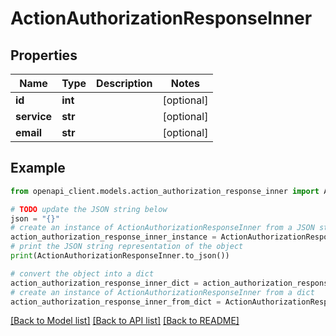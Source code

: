 # ActionAuthorizationResponseInner


## Properties

Name | Type | Description | Notes
------------ | ------------- | ------------- | -------------
**id** | **int** |  | [optional] 
**service** | **str** |  | [optional] 
**email** | **str** |  | [optional] 

## Example

```python
from openapi_client.models.action_authorization_response_inner import ActionAuthorizationResponseInner

# TODO update the JSON string below
json = "{}"
# create an instance of ActionAuthorizationResponseInner from a JSON string
action_authorization_response_inner_instance = ActionAuthorizationResponseInner.from_json(json)
# print the JSON string representation of the object
print(ActionAuthorizationResponseInner.to_json())

# convert the object into a dict
action_authorization_response_inner_dict = action_authorization_response_inner_instance.to_dict()
# create an instance of ActionAuthorizationResponseInner from a dict
action_authorization_response_inner_from_dict = ActionAuthorizationResponseInner.from_dict(action_authorization_response_inner_dict)
```
[[Back to Model list]](../README.md#documentation-for-models) [[Back to API list]](../README.md#documentation-for-api-endpoints) [[Back to README]](../README.md)


